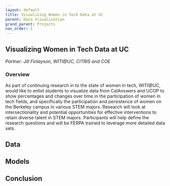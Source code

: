 ```yaml
---
layout: default
title: Visualizing Women in Tech Data at UC
parent: Data Visualization
grand_parent: Projects
nav_order: 1
---
```


## Visualizing Women in Tech Data at UC
*Partner: Jill	Finlayson, WITI@UC, CITRIS and COE*

### Overview

As part of continuing research in to the state of women in tech, WITI@UC, would like to enlist students to visualize data from CalAnswers and UCOP to show percentages and changes over time in the participation of women in tech fields, and specifically the participation and persistence of women on the Berkeley campus in various STEM majors. Research will look at intersectionality and potential opportunities for effective interventions to retain diverse talent in STEM majors. Participants will help define the research questions and will be FERPA trained to leverage more detailed data sets. 

## Data

## Models

## Conclusion


```python

```